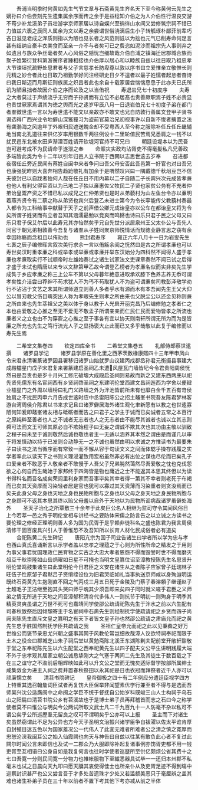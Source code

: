<!-- { "loadSidebar": true } -->
　　吾浦当明季时何黄如先生气节文章与石斋黄先生齐名天下至今称黄何云先生之嫡孙曰介伯尝刻先生遗集属余序而传之余于是益稔知介伯之为人介伯性行温良交游不苟少补龙溪弟子员壮游学京师家居以诗自娱兴至徜徉山水间又尝修筑宗祠不惜已力值兹六袠之辰同人属余为文以寿之余尝谓世俗浇漓后生小子转觚琢朴鄙菲前辈巧吝日滋见老成之浑质则指以为陋也见长者之风范则诋以为拙也元气已削寿命何足言甚有结纳自豪丰衣美食而至亲一介不与者矣可已之费恣如泥沙而祖宗先人事则弃之如遗且与族众争丝毫者矣人心风俗之隠忧岂细故哉介伯自浦之镇海迁居郡城合族而聚子姓繁衍登科第游黉序者踵相接也介伯厚以居心和以睦族自兹以往日取乃祖忠孝大节谏垣抗疏野处思君者与父子言慈孝长防卑尊以敦以序书曰立爱惟亲立敬惟长则元精之妙合者此也日取乃祖勤学好问注经研史日夕不遑者以朂子姓懦者起怠者奋诗曰我日斯迈而月斯征则族属之炽昌者此也余自十载家居尝惴惴恳恳于此亦夫已氏所讥为陋且拙者故因介伯之序而论及之以当侑祝
　　寿退岩兄七十初度序
　　夫寿之大者莫过于声绩流乎无穷而子孙贤而有立位不必居髙也贵善厥职焉子姓不必贵显也贵世厥家焉谓其为徳之舆而光之逺岁甲辰八月一日退岩伯兄七十初度子弟在都门者羣徴世逺一言以为寿世逺不能文以亲故亦不敢文也兄自防敦行善属文登甲子贤书谒选得广西兴业令地僻山深猺獞习为盗前官莫治兄初视事许以自新不悛者擒置之法有龚渤海之风逾年丁外艰归民遮送餽金却不受粤西人至今称之服除补任丘任丘畿辅地当南北孔道往来供亿岁率用银数千两往例设十二里轮值民苦焉兄悉肩之一钱不以扰民邑东北被水田庐渐湮百姓请开钦堤河官持不可兄曰
　　朝廷设堤本以为民吾岂可避考成不为民请命乎遂泄之奉
　　命赈灾实政均沾胥吏不得毫髪私凡兄善政多端皆此类为令十二年以引年归邑人立书院于西闗以志思世逺去岁奉
　　召进都夜宿任丘旁近民闻有蔡姓自闽中来者争问曰吾父母安否此吾邑第一好官也对曰吾兄也康强犹昨则大喜奔相告趋跄敬礼有加余于是喟然叹兴曰一隅戴徳千秋俎豆岂不信夫彼封已以自戕者独何人哉在任丘日不用内幕以二子自随二子长宾兴次元成皆孝亷也他人有利父得宦资以为已地二子独以亷惠佐父牧民二子贤也家贫公务有不充者仲弟诒皇鬻产资之不惜已私以成兄之仁仲弟贤也是时从弟藐村为山左鱼台令亦以亷明着燕齐贤令有二蔡之称从弟贤也宾兴后登乙未进士第今为令长寜能传父教藐村奏最入都令为工科给事中献替于天子之前声借公卿元成诒皇亦以公车在都诒皇又将为令矣所谓子姓贤而有立者吾知其涵濡朂勉以竞爽而鸣锵也诗曰乐只君子民之父母又曰乐只君子保艾尔后以此寿兄其亦怡然矣乎兄自先世分派居泉州王父太仆公与吾先人同官于朝兄弟相敦善今吾复与诸羣从子姓同聚京师悦情话而规徳业静言思之窃有余幸因称觞而念祖且以侑劝也
　　熊封君寿序
　　雍正六年八月十一日为岩叟先生七袠之辰子编修晖言叙次美行求余一言以侑觞余阅之怃然曰是古之所谓孝亷也可以寿世矣汉时重孝亷之科或举孝或举亷或孝亷并举东汉始分为四科然不闻得人盛于孝亷也孝亷取实行不试顺帝时左雄始奏试之诸生试家法文吏课章奏然不闻已试之后得才盛于未试也隋唐以来专以文辞第甲乙故今谓登乙榜者为孝亷名似而实非矣先生学成隽于乡应孝亷之称三上公车不第以父母暮年絶意进取承欢膝下色养志养无忝可谓孝矣性介洁尝曰荐绅不苟求犹人不为丐不苟取犹人不为盗可谓亷矣司教彭泽敬学劝行不沾沾于文艺之末其所谓师道立则善人多者乎水有源而木有本吾闻先生王父大仰公以冒刃救父伤目睛突出人称为孝眼先生则孝之所由来也父脱尘公以还金见称则亷之所由来也先生萃祖父之美以体于身以教于人光启开丽克昌乃后编修勉之孝者仁之本也由爱敬之心推之至无不爱无不敬孟子所谓亲亲而仁民仁民而爱物皆孝之所流也亷者义之立也由不为穿窬之心推之至于事各有宜以协天则南轩所谓无所为而为是皆廉之所充也先生之笃行流光人子之显扬褒大止此而已又多乎哉敬以此复于编修而以寿先生焉








　　二希堂文集巻四
　　钦定四库全书
　　二希堂文集巻五
　　礼部侍郎蔡世逺撰
　　诸罗县学记
　　诸罗县学原在善化里之西茅茨数椽康熙四十三年甲申凤山令宋君永清署篆诸罗因县署移归诸罗山始就罗山议建丙戍郡丞孙君元衡摄县事建大成殿櫺星门戊子宋君复来署篆建启圣祠乙未遭风屋瓦门墙皆圮今令君贵阳周侯怃然曰是吾责也是岁十月兴工修庀破壊大成殿启圣祠则易故而新之又建东西两庑以祀先贤先儒东有名宦祠西有乡贤祠啓圣祠之东建明伦堂西建文昌祠迤西为学舍以便肄业櫺星门之外周以墙榜曰礼门义路墙之外为泮池皆前所未有也靡白金千五百有竒侯独肩之不扰民丙申六月告成世逺时应中丞雷阳陈公之招主鼇峯书院吾友陈君梦林客游台湾周侯介陈君以书来求记且曰诸罗僻居海外诸生观化聿新愿有以教之也世逺寡陋何知爰即鼇峯诸友相与砥砺者而告之曰君子之学主于诚而已矣诚者五常之本百行之原纯粹至善者也人之不诚者无志者也人之无志者由不能尽其诚者也诚以立其志则舜可法而文王可师其原必自不欺始程子曰无妄之谓诚不欺其次也其功由主敬以驯致之程子曰未至于诚则敬然后诚也敬也者主一无适以涵养其本然之谓由是而谨几以审于将发慎动以持于已发则合动静无一之不诚也虽然由明以求诚之方惟读书为最要朱子曰读书之法当循序而有常致一而不懈从容于句读文义之间而体騐乎操存践履之实学者率此以读天下之书则义理浸灌致用宏裕虽然非必有出位之谋也尽伦而已矣孔子曰爱亲者不敢恶于人敬亲者不敢慢于人吾父子兄弟肫然蔼然尽吾爱敬之忱也克伐怨欲之心何自而生哉始于家邦终于四海皆是物也庸近之士不能返其本思其终但以为读书得科名而吾名成矣荣闾里利身家而吾事毕矣其幸者得一第其不幸者则老死于布褐而已矣其天资厚而习染轻者居是官也犹可以寡过其天资薄而习染重者则贪没焉而已矣夫此身父母之身也天地之身也民物所胞与之身也以父母之身天地之身民物所胞与之身顾可不返其本思其终以贻父母羞以自外于天地以为民物所诟病哉诸罗虽僻处海外
　　圣天子治化之所覃敷三十余年于此矣巨公名人相继为监司守令其间风俗日上今若萃一邑之秀于明伦堂相与讲经书之要防体宋儒之防言告之以立诚之方读书之要伦理之修经正理明则善人多为国为民胥于是乎赖非徒科名之盛也陈君为我言周侯清修干固百废具兴引人于善惟恐不及吾知所以长育人材化民成俗者必有道矣
　　合祀陈黄二先生碑记
　　唐阳亢宗为国子司业告诸生曰学者所以学为忠与孝也西山真氏喜诵斯言以示学者盖以忠孝之理蕴之于心则为所性所命之精发之于用则为事父事君忧国理政仁民育物之实古之大忠大孝者恩怨不得而毁誉时世不得而磨灭俎豆千秋崇隆如山岳炳曜如日星不可掩也当明文皇篡位诏至漳教授陈先生名思贤升明伦堂鸣鼓集诸生曰此堂明伦今日君臣之义安在诸生从之者陈子应家曾子廷瑞林子旺伍子性原邹子君黙吕子贤缞绖设位为旧君哭临如礼当事执送京师咸以身殉迨明运既终石斋黄先生抱刚直不回之气丙戍三月五日死于金陵及门蔡子春溶頼子继谨赵子士超毛子玊洁继至抱其头哭曰师乎魂其少须吾即来矣四子同时就义嗟乎君臣之义师弟之情无所逃于天地之间吾漳郁积清竒代多伟人一则抗节于明初一则殉身于明季其精英灵爽虽谓之万世不死可也嘉靖间学使邵公疏请祀陈先生于泮水之前以六生配有司春秋致祭后因倾頽寄主于名宦祠中石斋先生则经制抚学使疏请祀之乡贤而四子尚阙夫陈先生直斥文皇之篡明之有天下者皆文皇子孙也然邵公疏请之肃庙允而祀之黄先生忠于胜国然制抚学臣共疏请之我
　　圣祖仁皇帝允而祀之此以见秉彜之好万世维公而褒节录忠尤兴朝之盛事其闗于风教伦常岂细故哉漳人议欲特祠奉祀而限于土木之役佥曰郡城芝山朱子祠后堂以黄勉斋陈北溪王东湖陈剰夫配前堂开敞轩豁敬于堂之东奉祀陈先生以六生配堂之西奉祀黄先生以四子配夫文公平生讲明践履大端不外于忠孝观其居家立朝公诚恳挚刚大之气塞于两间二先生及其徒生于数百载之下在三之谊守之不渝前后相辉映如此可以升文公之堂而无愧矣适际督学按部所属绅士咸集敛金为进主入祠之费并置春秋祭田以永其祀是日也衣冠而拜祭者近千人亦可以顽廉懦立矣
　　清苕书院碑记
　　皇帝御极之四十有二年例应分遣廷臣视学四方上特重其选召翰詹词臣试者再复饬大臣保举非闻望素优学行兼至者不得与是选而吾师吴兴沈公适膺闽中之命闽之学臣不统于督抚自公始岁科既竣三山人士构祠于乌石山之阳扁曰清苕书院公乡有苕溪故也于是博士弟子员再拜稽首而志之石曰今之称学使者莫不曰惟公与明矣今公两试所取文武士凡二千九百九十一人防毫不杂以私可不谓公矣乎公所巡歴羣无留良之叹可不谓明矣乎公亦可以上报
　　圣主而下对诸生矣虽然窃谓此不足为公异也方今天子圣明文治振兴诸学臣争自袚濯以佐太平谁肯厚自封殖目迷五色以为国家羞况公一代伟人了此宜无难者所难者公之清之慎之寛厚而忠恕沦浃我闽耳公之始入仙霞闗也向天与神告曰自兹以往某有敢负此心者不复过此闗尔时闻公言未即信也及试一二郡众乃大服即除补起复诸事例亦饬胥吏都不用一钱吏胥至互相语曰公身自如是我复何言也往时学使者巡歴所至供亿颇烦公省其费十之七曰吾寛一分则民间寛一分物力也帷帐服物下至纎悉器具试毕一一还归本州郡不私毫末也试之日晨向天九叩曰愿天牖其衷使得佳士也所亲仆从及吏胥足迹不得到塲中巡察封识甚严也公又尝言吾于才多处苦遗珠才少处又若滥额美恶只于毫厘辨之盖其难也诸生补弟子员在三十年以前者不置下考其他下考亦减从前之半体
